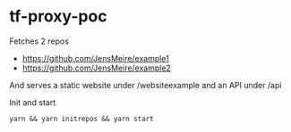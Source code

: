 # tf-proxy-poc

Fetches 2 repos
- https://github.com/JensMeire/example1
- https://github.com/JensMeire/example2

And serves a static website under /websiteexample and an API under /api

Init and start
```shell
yarn && yarn initrepos && yarn start 
```